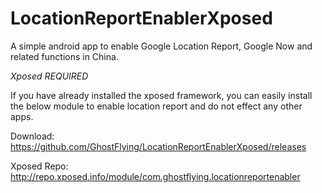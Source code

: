 LocationReportEnablerXposed
=====================

A simple android app to enable Google Location Report, Google Now and related functions in China.

*Xposed REQUIRED*

If you have already installed the xposed framework, you can easily install the below module to enable location report and do not effect any other apps. 

Download: https://github.com/GhostFlying/LocationReportEnablerXposed/releases

Xposed Repo: http://repo.xposed.info/module/com.ghostflying.locationreportenabler
